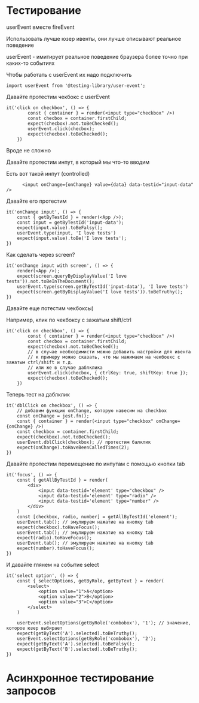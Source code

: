 # Тестирование 

userEvent вместе fireEvent

Использовать лучше юзер ивенты, они лучше описывают реальное поведение

userEvent - имитирует реальное поведение браузера более точно при каких-то событиях

Чтобы работать с userEvent их надо подключить

```
import userEvent from '@testing-library/user-event'; 

```

Давайте протестим чекбокс с userEvent

```
it('click on checkbox', () => {
        const { container } = render(<input type="checkbox" />)
        const checbox = container.firstChild;
        expect(checbox).not.toBeChecked();
        userEvent.click(checbox);
        expect(checbox).toBeChecked();
    })

```

Вроде не сложно

Давайте протестим инпут, в который мы что-то вводим

Есть вот такой инпут (controlled)

```
      <input onChange={onChange} value={data} data-testid="input-data" />
```

Давайте его протестим

```
it('onChange input', () => {
    const { getByTestId } = render(<App />);
    const input = getByTestId('input-data');
    expect(input.value).toBeFalsy();
    userEvent.type(input, 'I love tests')
    expect(input.value).toBe('I love tests');
})

```

Как сделать через screen?

```
it('onChange input with screen', () => {
    render(<App />);
    expect(screen.queryByDisplayValue('I love tests')).not.toBeInTheDocument();
    userEvent.type(screen.getByTestId('input-data'), 'I love tests')
    expect(screen.getByDisplayValue('I love tests')).toBeTruthy();
})

```

Давайте еще потестим чекбоксы)

Например, клик по чекбоксу с зажатым shift/ctrl

```
it('click on checkbox', () => {
        const { container } = render(<input type="checkbox" />)
        const checbox = container.firstChild;
        expect(checbox).not.toBeChecked();
        // в случае необходимисти можно добавить настройки для ивента
        // к примеру можно сказать, что мы нажимаем на чекбоекс с зажатым ctrl/shift и т.д.
        // или же в случае даблклика
        userEvent.click(checbox, { ctrlKey: true, shiftKey: true });
        expect(checbox).toBeChecked();
    })

```

Теперь тест на даблклик

```
it('dblClick on checkbox', () => {
    // добавим функцию onChange, которую навесим на checkbox
    const onChange = jest.fn();
    const { container } = render(<input type="checkbox" onChange={onChange} />)
    const checkbox = container.firstChild;
    expect(checkbox).not.toBeChecked();
    userEvent.dblClick(checkbox); // протестим балклик
    expect(onChange).toHaveBeenCalledTimes(2);
})

```

Давайте протестим перемещение по инпутам с помощью кнопки tab

```
it('focus', () => {
    const { getAllByTestId } = render(
        <div>
            <input data-testid='element' type="checkbox" />
            <input data-testid='element' type="radio" />
            <input data-testid='element' type="number" />
        </div>
    )
    const [checkbox, radio, number] = getAllByTestId('element');
    userEvent.tab(); // эмулируем нажатие на кнопку tab
    expect(checkbox).toHaveFocus();
    userEvent.tab(); // эмулируем нажатие на кнопку tab
    expect(radio).toHaveFocus();
    userEvent.tab(); // эмулируем нажатие на кнопку tab
    expect(number).toHaveFocus();
})

```

И давайте глянем на событие select

```
it('select option', () => {
    const { selectOptions, getByRole, getByText } = render(
        <select>
            <option value="1">A</option>
            <option value="2">B</option>
            <option value="3">C</option>
        </select>
    )

    userEvent.selectOptions(getByRole('combobox'), '1'); // значение, которое юзер выбирает
    expect(getByText('A').selected).toBeTruthy();
    userEvent.selectOptions(getByRole('combobox'), '2');
    expect(getByText('A').selected).toBeFalsy();
    expect(getByText('B').selected).toBeTruthy();
})

```

# Асинхронное тестирование запросов



